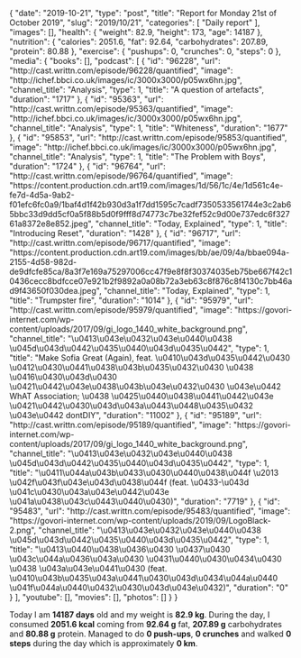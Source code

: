 {
    "date": "2019-10-21",
    "type": "post",
    "title": "Report for Monday 21st of October 2019",
    "slug": "2019\/10\/21",
    "categories": [
        "Daily report"
    ],
    "images": [],
    "health": {
        "weight": 82.9,
        "height": 173,
        "age": 14187
    },
    "nutrition": {
        "calories": 2051.6,
        "fat": 92.64,
        "carbohydrates": 207.89,
        "protein": 80.88
    },
    "exercise": {
        "pushups": 0,
        "crunches": 0,
        "steps": 0
    },
    "media": {
        "books": [],
        "podcast": [
            {
                "id": "96228",
                "url": "http:\/\/cast.writtn.com\/episode\/96228\/quantified",
                "image": "http:\/\/ichef.bbci.co.uk\/images\/ic\/3000x3000\/p05wx6hn.jpg",
                "channel_title": "Analysis",
                "type": 1,
                "title": "A question of artefacts",
                "duration": "1717"
            },
            {
                "id": "95363",
                "url": "http:\/\/cast.writtn.com\/episode\/95363\/quantified",
                "image": "http:\/\/ichef.bbci.co.uk\/images\/ic\/3000x3000\/p05wx6hn.jpg",
                "channel_title": "Analysis",
                "type": 1,
                "title": "Whiteness",
                "duration": "1677"
            },
            {
                "id": "95853",
                "url": "http:\/\/cast.writtn.com\/episode\/95853\/quantified",
                "image": "http:\/\/ichef.bbci.co.uk\/images\/ic\/3000x3000\/p05wx6hn.jpg",
                "channel_title": "Analysis",
                "type": 1,
                "title": "The Problem with Boys",
                "duration": "1724"
            },
            {
                "id": "96764",
                "url": "http:\/\/cast.writtn.com\/episode\/96764\/quantified",
                "image": "https:\/\/content.production.cdn.art19.com\/images\/1d\/56\/1c\/4e\/1d561c4e-fe7d-4d5a-9ab2-f01efc6fc0a9\/1baf4d1f42b930d3a1f7dd1595c7cadf7350533561744e3c2ab65bbc33d9dd5cf0a5f88b5d0f9fff8d74773c7be32fef52c9d00e737edc6f32761a8372e8e852.jpeg",
                "channel_title": "Today, Explained",
                "type": 1,
                "title": "Introducing Reset",
                "duration": "1428"
            },
            {
                "id": "96717",
                "url": "http:\/\/cast.writtn.com\/episode\/96717\/quantified",
                "image": "https:\/\/content.production.cdn.art19.com\/images\/bb\/ae\/09\/4a\/bbae094a-2155-4d58-982d-de9dfcfe85ca\/8a3f7e169a75297006cc47f9e8f8f30374035eb75be667f42c10436cecc8bdfcce07e921b2f9892a0a08b72a3eb63c8f876c8f4130c7bb46ad9f43650f030dea.jpeg",
                "channel_title": "Today, Explained",
                "type": 1,
                "title": "Trumpster fire",
                "duration": "1014"
            },
            {
                "id": "95979",
                "url": "http:\/\/cast.writtn.com\/episode\/95979\/quantified",
                "image": "https:\/\/govori-internet.com\/wp-content\/uploads\/2017\/09\/gi_logo_1440_white_background.png",
                "channel_title": "\u0413\u043e\u0432\u043e\u0440\u0438 \u045d\u043d\u0442\u0435\u0440\u043d\u0435\u0442",
                "type": 1,
                "title": "Make Sofia Great (Again), feat. \u0410\u043d\u0435\u0442\u0430 \u0412\u0430\u0441\u0438\u043b\u0435\u0432\u0430 \u0438 \u0416\u0430\u043d\u0430 \u0421\u0442\u043e\u0438\u043b\u043e\u0432\u0430 \u043e\u0442 WhAT Association; \u0438 \u0425\u0440\u0438\u0441\u0442\u043e \u0421\u0442\u0430\u043d\u043a\u0443\u0448\u0435\u0432 \u043e\u0442 dontDIY",
                "duration": "11002"
            },
            {
                "id": "95189",
                "url": "http:\/\/cast.writtn.com\/episode\/95189\/quantified",
                "image": "https:\/\/govori-internet.com\/wp-content\/uploads\/2017\/09\/gi_logo_1440_white_background.png",
                "channel_title": "\u0413\u043e\u0432\u043e\u0440\u0438 \u045d\u043d\u0442\u0435\u0440\u043d\u0435\u0442",
                "type": 1,
                "title": "\u0411\u044a\u043b\u0433\u0430\u0440\u0438\u044f \u2013 \u042f\u043f\u043e\u043d\u0438\u044f (feat. \u0433-\u043d \u041c\u0430\u043a\u043e\u0442\u043e \u041a\u0438\u043c\u0443\u0440\u0430)",
                "duration": "7719"
            },
            {
                "id": "95483",
                "url": "http:\/\/cast.writtn.com\/episode\/95483\/quantified",
                "image": "https:\/\/govori-internet.com\/wp-content\/uploads\/2019\/09\/LogoBlack-2.png",
                "channel_title": "\u0413\u043e\u0432\u043e\u0440\u0438 \u045d\u043d\u0442\u0435\u0440\u043d\u0435\u0442",
                "type": 1,
                "title": "\u0413\u0440\u0438\u0436\u0430 \u0437\u0430 \u043c\u044a\u0436\u043a\u0430 \u0431\u0440\u0430\u0434\u0430 \u0438 \u043a\u043e\u0441\u0430 (feat. \u0410\u043b\u0435\u043a\u0441\u0430\u043d\u0434\u044a\u0440 \u041f\u044a\u0440\u0432\u0430\u043d\u043e\u0432)",
                "duration": "0"
            }
        ],
        "youtube": [],
        "movies": [],
        "photos": []
    }
}

Today I am <strong>14187 days</strong> old and my weight is <strong>82.9 kg</strong>. During the day, I consumed <strong>2051.6 kcal</strong> coming from <strong>92.64 g</strong> fat, <strong>207.89 g</strong> carbohydrates and <strong>80.88 g</strong> protein. Managed to do <strong>0 push-ups</strong>, <strong>0 crunches</strong> and walked <strong>0 steps</strong> during the day which is approximately <strong>0 km</strong>.